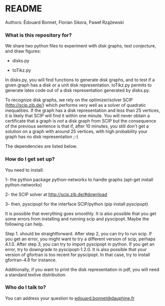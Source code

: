 # README #

Authors: Êdouard Bonnet, Florian Sikora, Paweł Rzążewski

### What is this repository for? ###

We share two python files to experiment with disk graphs, test conjecture, and draw figures:

- disks.py

- toTikz.py 

In disks.py, you will find functions to generate disk graphs, and to test if a given graph has a disk or a unit disk representation. 
toTikz.py permits to generate latex code out of a disk representation generated by disks.py.

To recognize disk graphs, we rely on the optimizer/solver SCIP (http://scip.zib.de/)
which performs very well as a solver of quadratic inequalities.
If the graph has a disk representation and less than 25 vertices, it is likely that SCIP will find it within one minute.
You will never obtain a certificate that a graph is *not* a disk graph from SCIP but the consequence of the previous sentence
is that if, after 10 minutes, you still don't get a solution on a graph with around 25 vertices, with high probability your
graph has no disk representation ;-)

The dependencies are listed below. 

### How do I get set up? ###

You need to install:

1- the python package python-networkx to handle graphs (apt-get install python-networkx)

2- the SCIP solver at http://scip.zib.de/#download

3- then, pyscipopt for the interface SCIP/python (pip install pyscipopt)

It is possible that everything goes smoothly.
It is also possible that you get some errors from installing and running scip and pyscipopt.
Maybe the following can help.

Step 1. should be straightforward.
After step 2, you can try to run scip. 
If you get an error, you might want to try a different version of scip, perhaps 4.1.0.
After step 3, you can try to import pyscipopt in python.
If you get an error, try to downgrade to pyscipopt-1.2.0.
It is also possible that your version of gfortran is too recent for pyscipopt.
In that case, try to install gfortran-4.8 for instance.

Additionally, if you want to print the disk representation in pdf, you will need a standard texlive distribution.

### Who do I talk to? ###

You can address your question to edouard.bonnet@dauphine.fr